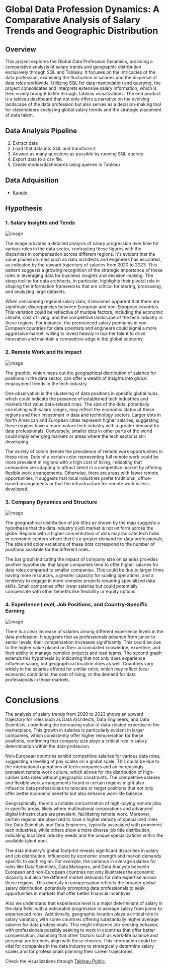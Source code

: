 # Global Data Profession Dynamics: A Comparative Analysis of Salary Trends and Geographic Distribution

## Overview

This project explores the Global Data Profession Dynamics, providing a comparative analysis of salary trends and geographic distribution exclusively through SQL and Tableau. It focuses on the intricacies of the data profession, examining the fluctuation in salaries and the dispersal of data roles worldwide. Utilizing SQL for data manipulation and querying, the project consolidates and interprets extensive salary information, which is then vividly brought to life through Tableau visualizations. The end product is a tableau dashboard that not only offers a narrative on the evolving landscape of the data profession but also serves as a decision-making tool for stakeholders analyzing global salary trends and the strategic placement of data talent.

## Data Analysis Pipeline

1. Extract data
2. Load that data into SQL and transform it
3. Answer as many questions as possible by running SQL queries
4. Export data to a csv file.
5. Create stories/dashboards using queries in Tableau

## Data Adquisition

* [Kaggle](https://www.kaggle.com/datasets)

## Hypothesis

### 1. Salary Insights and Tends

![image](https://github.com/Estherkii/project-IV-sql-tableau/assets/123992666/d4f2086e-3130-4d45-a294-e2953338cd14)

The image provides a detailed analysis of salary progression over time for various roles in the data sector, contrasting these figures with the disparities in compensation across different regions. It's evident that the value placed on roles such as data architects and engineers has escalated, as indicated by the upward trajectory of salaries from 2020 to 2023. This pattern suggests a growing recognition of the strategic importance of these roles in leveraging data for business insights and decision-making. The steep incline for data architects, in particular, highlights their pivotal role in shaping the information frameworks that are critical for storing, processing, and analyzing large datasets.

When considering regional salary data, it becomes apparent that there are significant discrepancies between European and non-European countries. This variation could be reflective of multiple factors, including the economic climate, cost of living, and the competitive landscape of the tech industry in these regions. For instance, the pronounced salary premiums in non-European countries for data scientists and engineers could signal a more aggressive market, willing to invest heavily in top-tier talent to drive innovation and maintain a competitive edge in the global economy.

### 2. Remote Work and Its Impact

![image](https://github.com/Estherkii/project-IV-sql-tableau/assets/123992666/244ba24d-1258-483e-a75b-973a3b73fb97)

The graphic, which maps out the geographical distribution of salaries for positions in the data sector, can offer a wealth of insights into global employment trends in the tech industry.

One observation is the clustering of data positions in specific global hubs, which could indicate the presence of established tech industries and markets that value data-related roles. The size of the dots, potentially correlating with salary ranges, may reflect the economic status of these regions and their investment in data and technology sectors. Larger dots in North American and European cities represent higher salaries, suggesting these regions have a more mature tech industry with a greater demand for data professionals. Conversely, smaller dots in other parts of the world could imply emerging markets or areas where the tech sector is still developing.

The variety of colors denote the prevalence of remote work opportunities in these roles. Dots of a certain color representing full remote work could be more prevalent in regions with a high cost of living, indicating that companies are adapting to attract talent in a competitive market by offering flexible work arrangements. Otherwise, there are areas with fewer remote opportunities, it suggests that local industries prefer traditional, office-based arrangements or that the infrastructure for remote work is less developed.

### 3. Company Dynamics and Structure

![image](https://github.com/Estherkii/project-IV-sql-tableau/assets/123992666/fd75bb1e-d44a-4326-857a-bff53fa96751)

The geographical distribution of job titles as shown by the map suggests a hypothesis that the data industry's job market is not uniform across the globe. Regions with a higher concentration of dots may indicate tech hubs or economic centers where there's a greater demand for data professionals. The size and color variations of these dots correspond to the number of positions available for the different roles.

The bar graph indicating the impact of company size on salaries provides another hypothesis: that larger companies tend to offer higher salaries for data roles compared to smaller companies. This could be due to larger firms having more resources, a greater capacity for scaling operations, and a tendency to engage in more complex projects requiring specialized data skills. Small companies offer lower salaries but could potentially compensate with other benefits like flexibility or equity options.

### 4. Experience Level, Job Positions, and Country-Specific Earning

![image](https://github.com/Estherkii/project-IV-sql-tableau/assets/123992666/72dd87bc-9b49-429b-9717-835fb57fccc9)

There is a clear increase of salaries among different experience levels in the data profession. It suggests that as professionals advance from junior to senior levels, their compensation increases significantly. This could be due to the higher value placed on their accumulated knowledge, expertise, and their ability to manage complex projects and lead teams. The second graph extends this hypothesis by indicating that not only does experience influence salary, but geographical location does as well. Countries vary widely in the salaries offered for similar roles, which may reflect local economic conditions, the cost of living, or the demand for data professionals in those markets.

# Conclusions

The analysis of salary trends from 2020 to 2023 shows an upward trajectory for roles such as Data Architects, Data Engineers, and Data Scientists, underlining the increasing value of data-related expertise in the marketplace. This growth in salaries is particularly evident in larger companies, which consistently offer higher remuneration for these positions, confirming that company size plays a critical role in salary determination within the data profession.

Non-European countries exhibit competitive salaries for various data roles, suggesting a leveling of pay scales on a global scale. This could be due to the international operations of tech companies and an increasingly prevalent remote work culture, which allows for the distribution of high-caliber data roles without geographic constraints. The competitive salaries and flexible work arrangements found in certain regions might also influence data professionals to relocate or target positions that not only offer better economic benefits but also enhance work-life balance.

Geographically, there's a notable concentration of high-paying remote jobs in specific areas, likely where multinational corporations and advanced digital infrastructure are prevalent, facilitating remote work. Moreover, certain regions are observed to have a higher density of specialized roles like Data Scientists and Data Engineers, typically associated with prominent tech industries, while others show a more diverse job title distribution, indicating localized industry needs and the unique specializations within the available talent pool.

The data industry's global footprint reveals significant disparities in salary and job distribution, influenced by economic strength and market demands specific to each region. For example, the variance in average salaries for roles like Data Scientists, Data Managers, and Data Analysts between European and non-European countries not only illustrates the economic disparity but also the different market demands for data expertise across these regions. This diversity in compensation reflects the broader global salary distribution, potentially prompting data professionals to seek opportunities in markets that offer better financial incentives.

Also we understand that experience level is a major determinant of salary in the data field, with a noticeable progression in average salary from junior to experienced roles. Additionally, geographic location plays a critical role in salary variation, with some countries offering substantially higher average salaries for data professionals. This might influence job-seeking behavior, with professionals possibly seeking to work in countries that offer better compensation, assuming that other factors such as work-life balance and personal preferences align with these choices. This information could be vital for companies in the data industry to strategically determine salary scales and for professionals planning their career trajectories.

Check the visualizations through [Tableau Public](https://public.tableau.com/app/profile/esther.tirado.martinez/viz/DA_Salaries/DA_Salaries?publish=yes).
